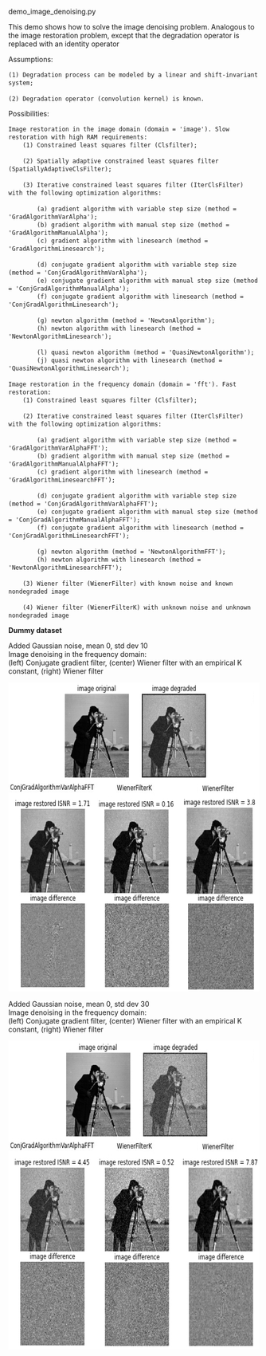 
demo_image_denoising.py

This demo shows how to solve the image denoising problem.
Analogous to the image restoration problem, except that the degradation operator is replaced with an identity operator

Assumptions:

    (1) Degradation process can be modeled by a linear and shift-invariant system;
    
    (2) Degradation operator (convolution kernel) is known.
    
Possibilities:

    Image restoration in the image domain (domain = 'image'). Slow restoration with high RAM requirements:
        (1) Constrained least squares filter (Clsfilter);
        
        (2) Spatially adaptive constrained least squares filter (SpatiallyAdaptiveClsFilter);
        
        (3) Iterative constrained least squares filter (IterClsFilter) with the following optimization algorithms:
            
            (a) gradient algorithm with variable step size (method = 'GradAlgorithmVarAlpha');
            (b) gradient algorithm with manual step size (method = 'GradAlgorithmManualAlpha');
            (c) gradient algorithm with linesearch (method = 'GradAlgorithmLinesearch');
            
            (d) conjugate gradient algorithm with variable step size (method = 'ConjGradAlgorithmVarAlpha');
            (e) conjugate gradient algorithm with manual step size (method = 'ConjGradAlgorithmManualAlpha');
            (f) conjugate gradient algorithm with linesearch (method = 'ConjGradAlgorithmLinesearch');
            
            (g) newton algorithm (method = 'NewtonAlgorithm');
            (h) newton algorithm with linesearch (method = 'NewtonAlgorithmLinesearch');
            
            (l) quasi newton algorithm (method = 'QuasiNewtonAlgorithm');
            (j) quasi newton algorithm with linesearch (method = 'QuasiNewtonAlgorithmLinesearch');

    Image restoration in the frequency domain (domain = 'fft'). Fast restoration:       
        (1) Constrained least squares filter (Clsfilter);
        
        (2) Iterative constrained least squares filter (IterClsFilter) with the following optimization algorithms:
            
            (a) gradient algorithm with variable step size (method = 'GradAlgorithmVarAlphaFFT');
            (b) gradient algorithm with manual step size (method = 'GradAlgorithmManualAlphaFFT');
            (c) gradient algorithm with linesearch (method = 'GradAlgorithmLinesearchFFT');
            
            (d) conjugate gradient algorithm with variable step size (method = 'ConjGradAlgorithmVarAlphaFFT');
            (e) conjugate gradient algorithm with manual step size (method = 'ConjGradAlgorithmManualAlphaFFT');
            (f) conjugate gradient algorithm with linesearch (method = 'ConjGradAlgorithmLinesearchFFT');
            
            (g) newton algorithm (method = 'NewtonAlgorithmFFT');
            (h) newton algorithm with linesearch (method = 'NewtonAlgorithmLinesearchFFT');     
        
        (3) Wiener filter (WienerFilter) with known noise and known nondegraded image
        
        (4) Wiener filter (WienerFilterK) with unknown noise and unknown nondegraded image


**Dummy dataset**<br/>

Added Gaussian noise, mean 0, std dev 10<br/>
Image denoising in the frequency domain: <br/>
(left) Conjugate gradient filter, (center) Wiener filter with an empirical K constant, (right) Wiener filter
<p align="center">
  <img src="test_results/test_results_noise_std_10.jpeg" width="720" height="620"/>
</p>


Added Gaussian noise, mean 0, std dev 30<br/>
Image denoising in the frequency domain: <br/>
(left) Conjugate gradient filter, (center) Wiener filter with an empirical K constant, (right) Wiener filter
<p align="center">
  <img src="test_results/test_results_noise_std_30.jpeg" width="720" height="620"/>
</p>
